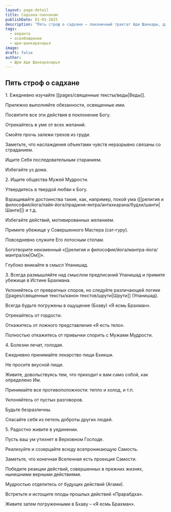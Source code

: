 ```yaml
---
layout: page-detail
title: Садхана-панчакам
publishDate: 01-01-2025
description: "Пять строф о садхане — лаконичный трактат Ади Шанкары, дающий практические наставления для духовного искателя. В пяти строфах изложены ключевые шаги: ежедневное изучение Вед, исполнение предписанных обязанностей, отказ от желаний, поиск общества мудрых, служение Гуру, размышление над истиной Брахмана, принятие противоположностей жизни, уединение и постоянное осознание своей истинной природы. Главная цель — реализация тождества Атмана и Брахмана, освобождение от иллюзий и последствий кармы."
tags:
  - веданта
  - освобождение
  - шри-шанкарачарья
image: 
draft: false
author:
  - Шри Ади Шанкарачарья
---
```


## Пять строф о садхане

  
 1\. Ежедневно изучайте [[pages/священные тексты/веды|Веды]].

 Прилежно выполняйте обязанности, освященные ими.

 Посвятите все эти действия в поклонение Богу.

 Отрекайтесь в уме от всех желаний.

 Смойте прочь залежи грехов из груди.

 Заметьте, что наслаждения объектами чувств неразрывно связаны со страданием.

 Ищите Себя последовательным старанием.

 Избегайте уз дома.

  
 2\. Ищите общества Мужей Мудрости.

 Утвердитесь в твердой любви к Богу.

 Взращивайте достоинства такие, как, например, покой ума ([[религия и философия/йога/лайя-йога/праджня-янтра/антахкарана/будхи/шанти|Шанти]]) и т.д.

 Избегайте действий, мотивированных желанием.

 Примите убежище у Совершенного Мастера (сат-гуру).

 Повседневно служите Его лотосным стопам.

 Боготворите неизменный «[[религия и философия/йога/мантра-йога/мантра/ом|Ом]]».

 Глубоко вникайте в смысл Упанишад.

  
 3\. Всегда размышляйте над смыслом предписаний Упанишад и примите убежище в Истине Брахмана.

 Уклоняйтесь от превратных споров, но следуйте различающей логике [[pages/священные тексты/канон текстов/шрути|Шрути]] (Упанишад).

 Всегда будьте погружены в ощущение (Бхаву) «Я есмь Брахман».

 Отрекайтесь от гордости.

 Откажитесь от ложного представления «Я есть тело».

 Полностью откажитесь от привычки спорить с Мужами Мудрости.

  
 4\. Болезни лечат, голодая.

 Ежедневно принимайте лекарство пищи Бхикши.

 Не просите вкусной пищи.

 Живите, довольствуясь тем, что приходит к вам само собой, как определено Им.

 Принимайте все противоположности: тепло и холод, и т.п.

 Уклоняйтесь от пустых разговоров.

 Будьте безразличны.

 Спасайте себя из петель доброты других людей.

  
 5\. Радостно живите в уединении.

 Пусть ваш ум утихнет в Верховном Господе.

 Реализуйте и созерцайте всюду всепроникающую Самость.

 Заметьте, что конечная Вселенная есть проекция Самости.

 Победите реакции действий, совершенных в прежних жизнях, нынешними верными действиями.

 Мудростью отделитесь от будущих действий (Агами).

 Встретьте и истощите плоды прошлых действий «Прарабдха».

 Живите затем погруженными в Бхаву – «Я есмь Брахман».
